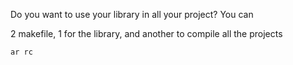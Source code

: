 Do you want to use your library in all your project? You can

2 makefile, 1 for the library, and another to compile all the projects

`ar rc`